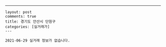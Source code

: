 ---
    layout: post
    comments: true
    title: 경기도 안산시 단원구
    categories: [실거래가]
    ---

    2021-06-29 실거래 정보가 없습니다.

    